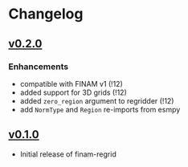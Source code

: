 # Changelog

## [v0.2.0]

### Enhancements
* compatible with FINAM v1 (!12)
* added support for 3D grids (!12)
* added `zero_region` argument to regridder (!12)
* add `NormType` and `Region` re-imports from esmpy

## [v0.1.0]

* Initial release of finam-regrid

[unpublished]: https://git.ufz.de/FINAM/finam-regrid/-/compare/v0.2.0...main
[v0.2.0]: https://git.ufz.de/FINAM/finam-regrid/-/compare/v0.1.0...v0.2.0
[v0.1.0]: https://git.ufz.de/FINAM/finam-regrid/-/commits/v0.1.0